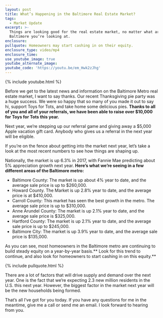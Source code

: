 ```yaml
---
layout: post
title: What’s Happening in the Baltimore Real Estate Market?
tags:
  - Market Update
excerpt: >-
  Things are looking good for the real estate market, no matter what area of
  Baltimore you’re looking at.
enclosure:
pullquote: Homeowners may start cashing in on their equity.
enclosure_type: video/mp4
enclosure_time:
use_youtube_image: true
youtube_alternate_image:
youtube_code: 'https://youtu.be/em_Hwk2zJhg'
---
```



{% include youtube.html %}

Before we get to the latest news and information on the Baltimore Metro real estate market, I want to say thanks. Our recent Thanksgiving pie party was a huge success. We were so happy that so many of you made it out to say hi, support Toys for Tots, and take home some delicious pies. **Thanks to all of you and all of your referrals, we have been able to raise over $10,000 for Toys for Tots this year.**

Next year, we’re stepping up our referral game and giving away a $5,000 Apple vacation gift card. Anybody who gives us a referral in the next year will be eligible.

If you’re on the fence about getting into the market next year, let’s take a look at the most recent numbers to see how things are shaping up.

Nationally, the market is up 6.3% in 2017, with Fannie Mae predicting about 5% appreciation growth next year. **Here’s what we’re seeing in a few different areas of the Baltimore metro:**

* Baltimore County: The market is up about 4% year to date, and the average sale price is up to $260,000.
* Howard County. The Market is up 2.8% year to date, and the average price is at $410,000.
* Carroll County: This market has seen the best growth in the metro. The average sale price is up to $310,000.
* Anne Arundel County: The market is up 2.1% year to date, and the average sale price is $325,000.
* Hartford County: The market is up 2.1% year to date, and the average sale price is up to $245,000.
* Baltimore City: The market is up 3.9% year to date, and the average sale price is $135,000.

As you can see, most homeowners in the Baltimore metro are continuing to build steady equity on a year-by-year basis.\*\* Look for this trend to continue, and also look for homeowners to start cashing in on this equity.\*\*

{% include pullquote.html %}

There are a lot of factors that will drive supply and demand over the next year. One is the fact that we’re expecting 2.3 new million residents in the U.S. this next year. However, the biggest factor in the market next year will be the new households being formed.

That’s all I’ve got for you today. If you have any questions for me in the meantime, give me a call or send me an email. I look forward to hearing from you.